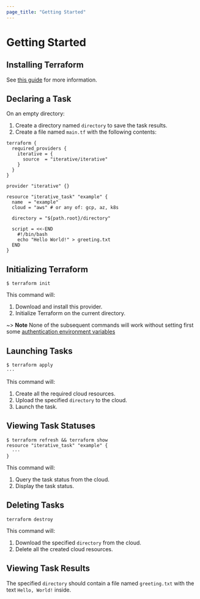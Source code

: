 ```yaml
---
page_title: "Getting Started"
---
```


# Getting Started

## Installing Terraform

See [this guide](https://learn.hashicorp.com/tutorials/terraform/install-cli#install-terraform) for more information.

## Declaring a Task

On an empty directory:

1. Create a directory named `directory` to save the task results.
2. Create a file named `main.tf` with the following contents:

```hcl
terraform {
  required_providers {
    iterative = {
      source  = "iterative/iterative"
    }
  }
}

provider "iterative" {}

resource "iterative_task" "example" {
  name  = "example"
  cloud = "aws" # or any of: gcp, az, k8s

  directory = "${path.root}/directory"

  script = <<-END
    #!/bin/bash
    echo "Hello World!" > greeting.txt
  END
}
```

## Initializing Terraform

```console
$ terraform init
```

This command will:

1. Download and install this provider.
2. Initialize Terraform on the current directory.

~> **Note** None of the subsequent commands will work without setting first some [authentication environment variables](https://registry.terraform.io/providers/iterative/iterative/latest/docs#authentication)

## Launching Tasks

```console
$ terraform apply
···
```

This command will:

1. Create all the required cloud resources.
2. Upload the specified `directory` to the cloud.
3. Launch the task.

## Viewing Task Statuses

```console
$ terraform refresh && terraform show
resource "iterative_task" "example" {
  ···
}
```

This command will:

1. Query the task status from the cloud.
2. Display the task status.

## Deleting Tasks

```console
terraform destroy
```

This command will:

1. Download the specified `directory` from the cloud.
2. Delete all the created cloud resources.

## Viewing Task Results

The specified `directory` should contain a file named `greeting.txt` with the text `Hello, World!` inside.
